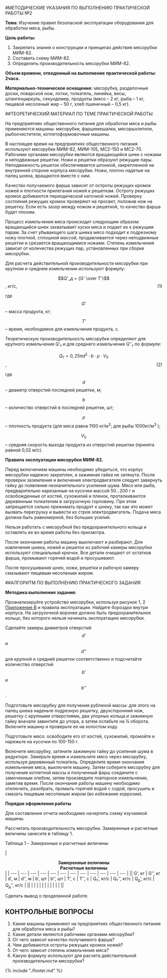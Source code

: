 #МЕТОДИЧЕСКИЕ УКАЗАНИЯ ПО ВЫПОЛНЕНИЮ ПРАКТИЧЕСКОЙ РАБОТЫ №2

**Тема**: Изучение правил безопасной эксплуатации оборудования для обработки мяса, рыбы.

**Цель работы:**

1.  Закрепить знания о конструкции и принципах действия мясорубки МИМ-82.
2.  Составить схему МИМ-82.
3.  Определить производительность мясорубки МИМ-82.

**Объем времени, отведенный на выполнение практической работы: 2часа.**

**Материально-техническое оснащение:** мясорубка, разделочные доски, поварской нож, лотки, толкатель, линейка, весы, штангенциркуль, секундомер, продукты (мясо – 2 кг, рыба – 1 кг, пищевой несоленый жир – 50 г, хлеб пшеничный – 0,5 кг).

##ТЕОРЕТИЧЕСКИЙ МАТЕРИАЛ ПО ТЕМЕ ПРАКТИЧЕСКОЙ РАБОТЫ

На предприятиях общественного питания для обработки мяса и рыбы применяются машины: мясорубки, фаршемешалки, мясорыхлители, рыбоочистители, котлетоформовочные машины.

В настоящее время на предприятиях общественного питания используют мясорубки МИМ-82, МИМ-105, МС2-150 и МС2-70\. Рабочими органами мясорубки являются вращающийся шнек с ножами и неподвижные решетки. Ножи и решетки образуют режущие пары. Неподвижность решеток обеспечивается шпонкой, закрепленной на внутренней стороне корпуса мясорубки. Ножи, плотно надетые на палец шнека, вращаются вместе с ним.

Качество получаемого фарша зависит от остроты режущих кромок ножей и плотности прилегания ножей к решеткам. Остроту режущих кромок добиваются периодической наточкой ножей. Проверку состояния режущих кромок проверяют на просвет, положив нож на решетку. Если есть зазор между ножом и решеткой, то качество фарша будет плохим.

Процесс измельчения мяса происходит следующим образом: вращающийся шнек захватывает куски мяса и подает их к режущим парам. За счет убывающего шага шнека мясо подходит к подрезному ножу плотной, сплошной массой, продавливается через неподвижные решетки и срезается вращающимися ножами. Степень измельчения зависит от количества режущих пар, установленных при сборке мясорубки.

Для расчета действительной производительности мясорубки при крупном и среднем измельчении используют формулу:

$$Q'_д = {G' \over T'}$$, кг/с, <a style="float: right;">  (1) </a>

где $$G’$$ – масса продукта, кг;

$$Т’$$ – время, необходимое для измельчения продукта, с.

Теоретическую производительность мясорубки определяют для крупного измельчения Q’<sub>т</sub> и для среднего измельчения Q’’<sub>т</sub> по формуле:

$$Q_т = 0,25πd^2·b·ρ·V_0$$ , <a style="float: right;">  (2) </a>

где $$d$$ – диаметр отверстий последней решетки, м;

$$b$$ – количество отверстий в последней решетке, шт;

$$ρ$$ – плотность продукта (для мяса равна 1100 кг/м<sup>3</sup>; для рыбы 1000кг/м<sup>3</sup> );

$$V_0$$ – средняя скорость выхода продукта из отверстий решетки (принята равной 0,02 м/с).

**Правила эксплуатации мясорубки МИМ-82.**

Перед включением машины необходимо убедиться, что корпус мясорубки надежно закреплен, а зажимная гайка не затянута. После проверки заземления и включения электродвигателя следует завернуть гайку до появления незначительного усиления шума. Мясо или рыба, предварительно нарезанные на кусочки массой 50…200 г и освобожденные от костей, сухожилий и пленок, проталкиваются деревянным толкателем в загрузочную горловину. При этом запрещается сильно прижимать продукт к шнеку, так как это может вызвать перегрузку и вывести из строя электродвигатель. Подача мяса должна быть равномерной, без больших усилий.

Нельзя работать с мясорубкой без предохранительного кольца и оставлять ее во время работы без присмотра.

После окончания работы машину выключают и разбирают. Для извлечения шнека, ножей и решеток из рабочей камеры мясорубки используют специальный крючок. Все детали очищают от остатков фарша, промывают горячей водой и просушивают.

После просушивания шнек, ножи, решетки и рабочую камеру смазывают пищевым несоленым жиром.

##АЛГОРИТМ ПО ВЫПОЛНЕНИЮ ПРАКТИЧЕСКОГО ЗАДАНИЯ

**Методика выполнения задания:**

Проанализируйте устройство мясорубки, используя рисунок 1, 2 [Приложение В](pril3.md) и правила эксплуатации. Найдите бороздки внутри корпуса. На загрузочной воронке должно быть предохранительное кольцо, без которого нельзя начинать эксплуатацию мясорубки.

Сделайте замеры диаметров отверстий $$d’$$ и $$d’’$$ для крупной и средней решетки соответственно и подсчитайте количество отверстий $$b’$$ и $$b’’$$.

Подготовьте мясорубку для получения рубленой массы: для этого на палец шнека наденьте подрезную решетку, двухсторонний нож, решетку с крупными отверстиями, два упорных кольца и зажимную гайку вначале завинтите до упора, а затем ослабьте на ¼ оборота. Включите машину и проверьте ее на холостом ходу.

Подготовьте мясо: освободите его от костей, сухожилий, промойте и нарежьте на кусочки по 100-150 г.

Включите мясорубку, затяните зажимную гайку до усиления шума в редукторе. Замерьте время и измельчите мясо через мясорубку, используя деревянный толкатель. Определите время окончания измельчения мяса, выключите машину. Затем соберите мясорубку для получения котлетной массы и полученный фарш соедините с замоченным хлебом, затем произведите повторное измельчение, заметив время. После окончания работы машину необходимо отключить, разобрать, промыть горячей водой с содой, просушить и смазать пищевым несоленым жиром (во избежание коррозии).

**Порядок оформления работы**

Для составления отчета необходимо начертить схему изучаемой машины.

Рассчитать производительность мясорубки. Замеренные и расчетные величины занесите в таблицу 1.

Таблица 1 – *Замеренные и расчетные величины*

| <td colspan=8><center> <b>Замеренные величины</b></center>  <td colspan=4><center> <b>Расчетные величины</b></center> |
| --- | --- | --- | --- | --- | --- | --- | --- | --- | --- | --- | --- |
|| G’, кг | G’’, кг | d’, м | d’’, м | b’, шт | b’’, шт | T’, с | T’’, с | Q<sub>т</sub>’, кг/с | Q<sub>т</sub>’’, кг/с | Q<sub>д</sub>’, кг/с | Q<sub>д</sub>’’, кг/с |
||  |  |  |  |  |  |  |  |  |  |  |  ||

Сделать вывод о проделанной работе.

## КОНТРОЛЬНЫЕ ВОПРОСЫ

1.  Какие машины применяют на предприятиях общественного питания для обработки мяса и рыбы?
2.  Какие детали являются рабочими органами мясорубки?
3.  От чего зависит качество получаемого фарша?
4.  Чем добиваются остроты режущих кромок ножей?
5.  От чего зависит степень измельчения мяса?
6.  Какую формулу используют для расчета действительной производительности мясорубки?


{% include "./footer.md" %}